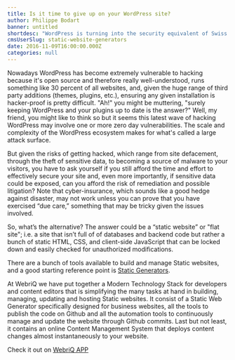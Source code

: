 ```yaml
---
title: Is it time to give up on your WordPress site?
author: Philippe Bodart
banner: untitled
shortdesc: "WordPress is turning into the security equivalent of Swiss cheese, it may be time to stop using WordPress online and start to use technology stack that are far more secure."
cmsUserSlug: static-website-generators
date: 2016-11-09T16:00:00.000Z
categories: null
---
```


Nowadays WordPress has become extremely vulnerable to hacking because it's open source and therefore really well-understood, runs something like 30 percent of all websites, and, given the huge range of third party additions (themes, plugins, etc.), ensuring any given installation is hacker-proof is pretty difficult. "Ah!" you might be muttering, "surely keeping WordPress and your plugins up to date is the answer?" Well, my friend, you might like to think so but it seems this latest wave of hacking WordPress may involve one or more zero day vulnerabilities. The scale and complexity of the WordPress ecosystem makes for what's called a large attack surface.

But given the risks of getting hacked, which range from site defacement, through the theft of sensitive data, to becoming a source of malware to your visitors, you have to ask yourself if you still afford the time and effort to effectively secure your site and, even more importantly, if sensitive data could be exposed, can you afford the risk of remediation and possible litigation? Note that cyber-insurance, which sounds like a good hedge against disaster, may not work unless you can prove that you have exercised “due care,” something that may be tricky given the issues involved.

So, what’s the alternative? The answer could be a “static website” or "flat site"; i.e. a site that isn’t full of of databases and backend code but rather a bunch of static HTML, CSS, and client-side JavaScript that can be locked down and easily checked for unauthorized modifications. 

There are a bunch of tools available to build and manage Static websites, and a good starting reference point is [Static Generators](http://staticgen.com).

At WebriQ we have put together a Modern Technology Stack for developers and content editors that is simplifying the many tasks at hand in building, managing, updating and hosting Static websites. It consist of a Static Web Generator specifically designed for business websites, all the tools to publish the code on Github and all the automation tools to continuously manage and update the website through Github commits. 
Last but not least, it contains an online Content Management System that deploys content changes almost instantaneously to your website.

Check it out on [WebriQ APP](http://app.webriq.com)

